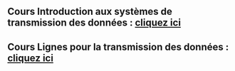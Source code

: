 ## Cours Introduction aux systèmes de transmission des données : <a href="https://afarciniegasm.github.io/Enseignement/Electronique/SE4/00_Cours_Intro_SE4.pdf" target="_blank">cliquez ici</a>  <br>

## Cours Lignes pour la transmission des données : <a href="https://afarciniegasm.github.io/Enseignement/Electronique/SE4/01_Cours_Ligness.pdf" target="_blank">cliquez ici</a>  <br>
